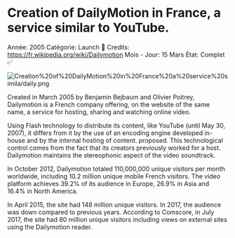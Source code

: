# Creation of DailyMotion in France, a service similar to YouTube.

Année: 2005
Catégorie: Launch 🚀
Credits: https://fr.wikipedia.org/wiki/Dailymotion
Mois - Jour: 15 Mars
État: Complet ✅

![Creation%20of%20DailyMotion%20in%20France%20a%20service%20simila/daily.png](Creation%20of%20DailyMotion%20in%20France%20a%20service%20simila/daily.png)

Created in March 2005 by Benjamin Bejbaum and Olivier Poitrey, Dailymotion is a French company offering, on the website of the same name, a service for hosting, sharing and watching online video.

Using Flash technology to distribute its content, like YouTube (until May 30, 2007), it differs from it by the use of an encoding engine developed in-house and by the internal hosting of content. proposed. This technological control comes from the fact that its creators previously worked for a host. Dailymotion maintains the stereophonic aspect of the video soundtrack.

In October 2012, Dailymotion totaled 110,000,000 unique visitors per month worldwide, including 10.2 million unique mobile French visitors. The video platform achieves 39.2% of its audience in Europe, 26.9% in Asia and 16.4% in North America.

In April 2015, the site had 148 million unique visitors. In 2017, the audience was down compared to previous years. According to Comscore, in July 2017, the site had 80 million unique visitors including views on external sites using the Dailymotion reader.